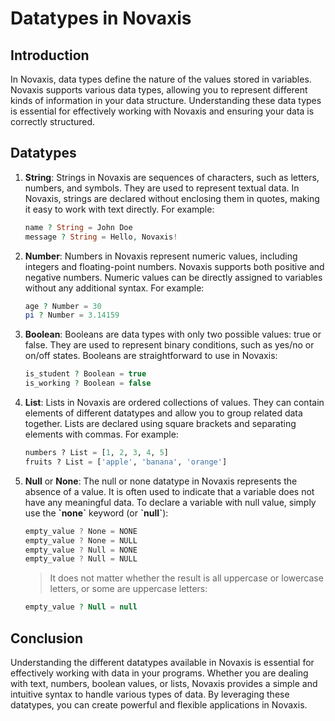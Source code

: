 # Datatypes in Novaxis

## Introduction

In Novaxis, data types define the nature of the values stored in variables. Novaxis supports various data types, allowing you to represent different kinds of information in your data structure. Understanding these data types is essential for effectively working with Novaxis and ensuring your data is correctly structured.

## Datatypes

1. **String**:
Strings in Novaxis are sequences of characters, such as letters, numbers, and symbols. They are used to represent textual data. In Novaxis, strings are declared without enclosing them in quotes, making it easy to work with text directly. For example:
	```PHP
	name ? String = John Doe
	message ? String = Hello, Novaxis!
	```

2. **Number**:
Numbers in Novaxis represent numeric values, including integers and floating-point numbers. Novaxis supports both positive and negative numbers. Numeric values can be directly assigned to variables without any additional syntax. For example:
	```PHP
	age ? Number = 30
  	pi ? Number = 3.14159
  	```
3. **Boolean**:
Booleans are data types with only two possible values: true or false. They are used to represent binary conditions, such as yes/no or on/off states. Booleans are straightforward to use in Novaxis:
	```PHP
 	is_student ? Boolean = true
	is_working ? Boolean = false
 	```
4. **List**:
Lists in Novaxis are ordered collections of values. They can contain elements of different datatypes and allow you to group related data together. Lists are declared using square brackets and separating elements with commas. For example:
	```Python
	numbers ? List = [1, 2, 3, 4, 5]
	fruits ? List = ['apple', 'banana', 'orange']
 	```
 5. **Null** or **None**:
The null or none datatype in Novaxis represents the absence of a value. It is often used to indicate that a variable does not have any meaningful data. To declare a variable with null value, simply use the **\`none\`** keyword (or **\`null\`**):
	```Javascript
 	empty_value ? None = NONE
 	empty_value ? None = NULL
	empty_value ? Null = NONE
	empty_value ? Null = NULL
 	```
	> It does not matter whether the result is all uppercase or lowercase letters, or some are uppercase letters:
	```PHP
	empty_value ? Null = null
 	```

## Conclusion

Understanding the different datatypes available in Novaxis is essential for effectively working with data in your programs. Whether you are dealing with text, numbers, boolean values, or lists, Novaxis provides a simple and intuitive syntax to handle various types of data. By leveraging these datatypes, you can create powerful and flexible applications in Novaxis.

